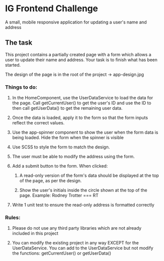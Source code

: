 # IG Frontend Challenge

A small, mobile responsive application for updating a user's name and address



## The task

This project contains a partially created page with a form which allows a user to update their name and address. Your task is to finish what has been started.

The design of the page is in the root of the project -> app-design.jpg

### Things to do:

1. In the HomeComponent, use the UserDataService to load the data for the page. Call getCurrentUser() to get the user's ID and use the ID to then call getUserData() to get the remaining user data.

2. Once the data is loaded, apply it to the form so that the form inputs reflect the correct values.

3. Use the app-spinner component to show the user when the form data is being loaded. Hide the form when the spinner is visible

4. Use SCSS to style the form to match the design.

5. The user must be able to modify the address using the form.

6. Add a submit button to the form. When clicked:
  
    1. A read-only version of the form's data should be displayed at the top of the page, as per the design.
    
    2. Show the user's initials inside the circle shown at the top of the page. Example: Rodney Trotter === RT 

7. Write 1 unit test to ensure the read-only address is formatted correctly

### Rules:

1. Please do not use any third party libraries which are not already included in this project

2. You can modify the existing project in any way EXCEPT for the UserDataService. You can add to the UserDataService but not modify the functions: getCurrentUser() or getUserData() 
